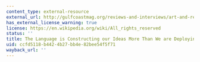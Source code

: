 ```yaml
---
content_type: external-resource
external_url: http://gulfcoastmag.org/reviews-and-interviews/art-and-reviews/an-interview-with-gregory-pardlo/
has_external_license_warning: true
license: https://en.wikipedia.org/wiki/All_rights_reserved
status: ''
title: The Language is Constructing our Ideas More Than We are Deploying the Language
uid: ccfd5118-b442-4b27-bb4e-82bee54f5f71
wayback_url: ''
---
```

